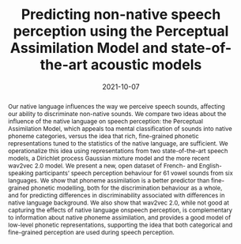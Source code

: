 ---
speakers: millet0
date: 2021-10-07
title: "Predicting non-native speech perception using the Perceptual Assimilation Model and state-of-the-art acoustic models"
abstract: >
  Our  native  language  influences  the  way  we  perceive  speech  sounds,
  affecting  our  ability to  discriminate  non-native  sounds.   We  compare
  two ideas about the influence of the native  language  on  speech
  perception:  the  Perceptual Assimilation Model, which appeals toa  mental
  classification  of  sounds  into  native phoneme categories, versus the idea
  that rich, fine-grained phonetic representations tuned to the statistics of
  the native language, are sufficient.  We  operationalize  this  idea  using
  representations  from  two  state-of-the-art  speech models, a Dirichlet
  process Gaussian mixture model and the more recent wav2vec 2.0 model. We
  present a new, open dataset of French- and English-speaking participants’
  speech perception behaviour for 61 vowel sounds from six languages.  We  show
  that  phoneme  assimilation is a better predictor than fine-grained phonetic
  modelling, both for the discrimination behaviour as a whole, and for
  predicting differences  in  discriminability  associated  with  differences
  in native language background.   We also  show  that  wav2vec  2.0,  while
  not  good at capturing the effects of native language onspeech  perception,
  is  complementary  to  information about native phoneme assimilation, and
  provides a good model of low-level phonetic representations, supporting the
  idea that both  categorical  and  fine-grained  perception are used during
  speech perception.
---